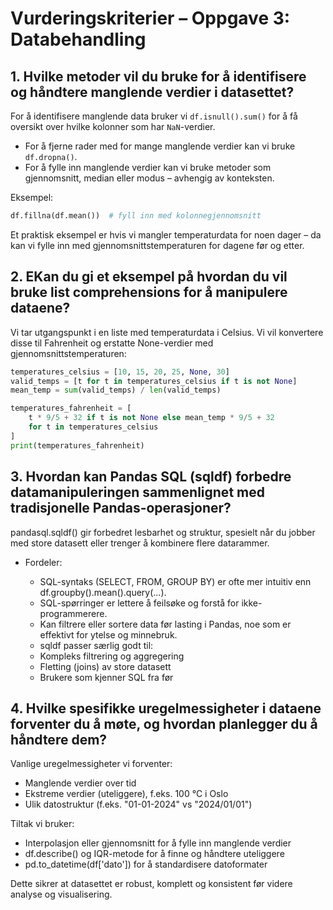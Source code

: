 # Vurderingskriterier – Oppgave 3: Databehandling

## 1. Hvilke metoder vil du bruke for å identifisere og håndtere manglende verdier i datasettet?

For å identifisere manglende data bruker vi `df.isnull().sum()` for å få oversikt over hvilke kolonner som har `NaN`-verdier.

- For å fjerne rader med for mange manglende verdier kan vi bruke `df.dropna()`.
- For å fylle inn manglende verdier kan vi bruke metoder som gjennomsnitt, median eller modus – avhengig av konteksten.

Eksempel:
```python
df.fillna(df.mean())  # fyll inn med kolonnegjennomsnitt
```

Et praktisk eksempel er hvis vi mangler temperaturdata for noen dager – da kan vi fylle inn med gjennomsnittstemperaturen for dagene før og etter.

## 2. EKan du gi et eksempel på hvordan du vil bruke list comprehensions for å manipulere dataene?
Vi tar utgangspunkt i en liste med temperaturdata i Celsius. Vi vil konvertere disse til Fahrenheit og erstatte None-verdier med gjennomsnittstemperaturen:
```python
temperatures_celsius = [10, 15, 20, 25, None, 30]
valid_temps = [t for t in temperatures_celsius if t is not None]
mean_temp = sum(valid_temps) / len(valid_temps)

temperatures_fahrenheit = [
    t * 9/5 + 32 if t is not None else mean_temp * 9/5 + 32 
    for t in temperatures_celsius
]
print(temperatures_fahrenheit)
```
## 3. Hvordan kan Pandas SQL (sqldf) forbedre datamanipuleringen sammenlignet med tradisjonelle Pandas-operasjoner?
pandasql.sqldf() gir forbedret lesbarhet og struktur, spesielt når du jobber med store datasett eller trenger å kombinere flere datarammer.

- Fordeler:

    - SQL-syntaks (SELECT, FROM, GROUP BY) er ofte mer intuitiv enn df.groupby().mean().query(...).
    - SQL-spørringer er lettere å feilsøke og forstå for ikke-programmerere.
    - Kan filtrere eller sortere data før lasting i Pandas, noe som er effektivt for ytelse og minnebruk.
    - sqldf passer særlig godt til:
    - Kompleks filtrering og aggregering
    - Fletting (joins) av store datasett
    - Brukere som kjenner SQL fra før

## 4. Hvilke spesifikke uregelmessigheter i dataene forventer du å møte, og hvordan planlegger du å håndtere dem?
Vanlige uregelmessigheter vi forventer:

- Manglende verdier over tid
- Ekstreme verdier (uteliggere), f.eks. 100 °C i Oslo
- Ulik datostruktur (f.eks. "01-01-2024" vs "2024/01/01")

Tiltak vi bruker:

- Interpolasjon eller gjennomsnitt for å fylle inn manglende verdier
- df.describe() og IQR-metode for å finne og håndtere uteliggere
- pd.to_datetime(df['dato']) for å standardisere datoformater

Dette sikrer at datasettet er robust, komplett og konsistent før videre analyse og visualisering.

